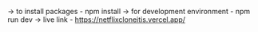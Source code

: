 -> to install packages -  npm install
-> for development environment - npm run dev
-> live link - https://netflixcloneitis.vercel.app/